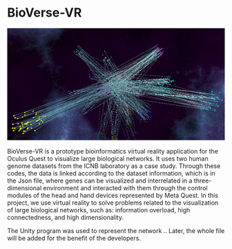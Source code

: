 # BioVerse-VR
![alt text](/8.jpg?raw=true)

BioVerse-VR is a prototype bioinformatics virtual reality application for the Oculus Quest to visualize large biological networks. It uses two human genome datasets from the ICNB laboratory as a case study. Through these codes, the data is linked according to the dataset information, which is in the Json file, where genes can be visualized and interrelated in a three-dimensional environment and interacted with them through the control modules of the head and hand devices represented by Meta Quest.
In this project, we use virtual reality to solve problems related to the visualization of large biological networks, such as: information overload, high connectedness, and high dimensionality.

The Unity program was used to represent the network .. Later, the whole file will be added for the benefit of the developers.

